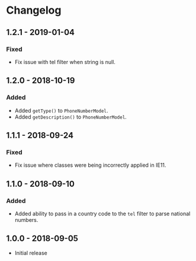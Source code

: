# Changelog

## 1.2.1 - 2019-01-04

### Fixed

- Fix issue with tel filter when string is null.

## 1.2.0 - 2018-10-19

### Added

- Added `getType()` to `PhoneNumberModel`.
- Added `getDescription()` to `PhoneNumberModel`.

## 1.1.1 - 2018-09-24

### Fixed

- Fix issue where classes were being incorrectly applied in IE11.

## 1.1.0 - 2018-09-10

### Added

- Added ability to pass in a country code to the `tel` filter to parse national numbers.

## 1.0.0 - 2018-09-05

- Initial release
